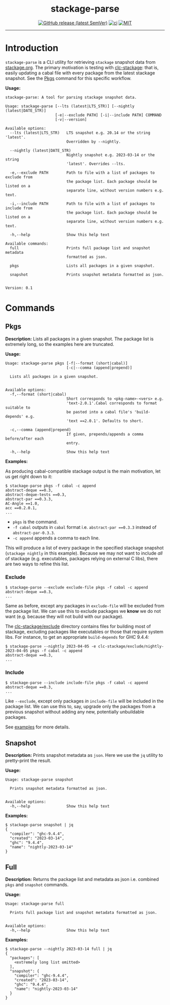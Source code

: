 <div align="center">

# stackage-parse

[![GitHub release (latest SemVer)](https://img.shields.io/github/v/release/tbidne/stackage-parse?include_prereleases&sort=semver)](https://github.com/tbidne/stackage-parse/releases/)
[![ci](http://img.shields.io/github/actions/workflow/status/tbidne/stackage-parse/ci.yaml?branch=main)](https://github.com/tbidne/stackage-parse/actions/workflows/ci.yaml)
[![MIT](https://img.shields.io/github/license/tbidne/stackage-parse?color=blue)](https://opensource.org/licenses/MIT)

</div>

---

# Introduction

`stackage-parse` is a CLI utility for retrieving `stackage` snapshot data from [stackage.org](www.stackage.org). The primary motivation is testing with [clc-stackage](https://github.com/Bodigrim/clc-stackage): that is, easily updating a cabal file with every package from the latest stackage snapshot. See the [Pkgs](#pkgs) command for this specific workflow.

**Usage:**

```
stackage-parse: A tool for parsing stackage snapshot data.

Usage: stackage-parse [--lts (latest|LTS_STR)] [--nightly (latest|DATE_STR)]
                      [-e|--exclude PATH] [-i|--include PATH] COMMAND
                      [-v|--version]

Available options:
  --lts (latest|LTS_STR)   LTS snapshot e.g. 20.14 or the string 'latest'.
                           Overridden by --nightly.

  --nightly (latest|DATE_STR)
                           Nightly snapshot e.g. 2023-03-14 or the string
                           'latest'. Overrides --lts.

  -e,--exclude PATH        Path to file with a list of packages to exclude from
                           the package list. Each package should be listed on a
                           separate line, without version numbers e.g. text.

  -i,--include PATH        Path to file with a list of packages to include from
                           the package list. Each package should be listed on a
                           separate line, without version numbers e.g. text.

  -h,--help                Show this help text

Available commands:
  full                     Prints full package list and snapshot metadata
                           formatted as json.

  pkgs                     Lists all packages in a given snapshot.

  snapshot                 Prints snapshot metadata formatted as json.


Version: 0.1
```

# Commands

## Pkgs

**Description:** Lists all packages in a given snapshot. The package list is extremely long, so the examples here are truncated.

**Usage:**

```
Usage: stackage-parse pkgs [-f|--format (short|cabal)]
                           [-c|--comma (append|prepend)]

  Lists all packages in a given snapshot.


Available options:
  -f,--format (short|cabal)
                           Short corresponds to <pkg-name>-<vers> e.g.
                           'text-2.0.1'.Cabal corresponds to format suitable to
                           be pasted into a cabal file's 'build-depends' e.g.
                           'text ==2.0.1'. Defaults to short.

  -c,--comma (append|prepend)
                           If given, prepends/appends a comma before/after each
                           entry.

  -h,--help                Show this help text
```

**Examples:**

As producing cabal-compatible stackage output is the main motivation, let us get right down to it:

```
$ stackage-parse pkgs -f cabal -c append
abstract-deque ==0.3,
abstract-deque-tests ==0.3,
abstract-par ==0.3.3,
AC-Angle ==1.0,
acc ==0.2.0.1,
...
```

* `pkgs` is the command.
* `-f cabal` outputs in `cabal` format i.e. `abstract-par ==0.3.3` instead of `abstract-par-0.3.3`.
* `-c append` appends a comma to each line.

This will produce a list of every package in the specified stackage snapshot (`stackage nightly` in this example). Because we may not want to include _all_ of stackage (e.g. executables, packages relying on external C libs), there are two ways to refine this list.

### Exclude

```
$ stackage-parse --exclude exclude-file pkgs -f cabal -c append
abstract-deque ==0.3,
...
```

Same as before, except any packages in `exclude-file` will be excluded from the package list. We can use this to exclude packages we **know** we do not want (e.g. because they will not build with our package).

The [clc-stackage/exclude](clc-stackage/exclude) directory contains files for building most of stackage, excluding packages like executables or those that require system libs. For instance, to get an appropriate `build-depends` for GHC 9.4.4:

```
$ stackage-parse --nightly 2023-04-05 -e clc-stackage/exclude/nightly-2023-04-05 pkgs -f cabal -c append
abstract-deque ==0.3,
...
```

### Include

```
$ stackage-parse --include include-file pkgs -f cabal -c append
abstract-deque ==0.3,
...
```

Like `--exclude`, except only packages _in_ `include-file` will be included in the package list. We can use this to, say, upgrade only the packages from a previous snapshot without adding any new, potentially unbuildable packages.

See [examples](examples/) for more details.

## Snapshot

**Description:** Prints snapshot metadata as `json`. Here we use the `jq` utility to pretty-print the result.

**Usage:**
```
Usage: stackage-parse snapshot

  Prints snapshot metadata formatted as json.


Available options:
  -h,--help                Show this help text
```

**Examples:**

```
$ stackage-parse snapshot | jq
{
  "compiler": "ghc-9.4.4",
  "created": "2023-03-14",
  "ghc": "9.4.4",
  "name": "nightly-2023-03-14"
}
```

## Full

**Description:** Returns the package list and metadata as json i.e. combined `pkgs` and `snapshot` commands.

**Usage:**

```
Usage: stackage-parse full

  Prints full package list and snapshot metadata formatted as json.


Available options:
  -h,--help                Show this help text
```

**Examples:**

```
$ stackage-parse --nightly 2023-03-14 full | jq
{
  "packages": [
    <extremely long list omitted>
  ],
  "snapshot": {
    "compiler": "ghc-9.4.4",
    "created": "2023-03-14",
    "ghc": "9.4.4",
    "name": "nightly-2023-03-14"
  }
}
```